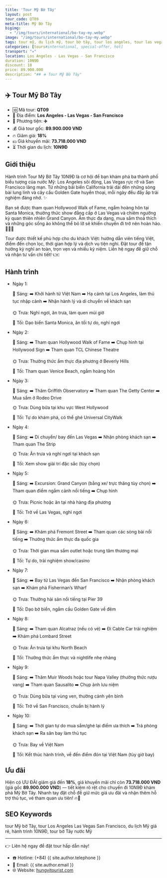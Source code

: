 ```yaml
---
title: 'Tour Mỹ Bờ Tây'
layout: post
tour_code: QT09
meta-title: Mỹ Bờ Tây
bigimg:
  - "/img/tours/international/bo-tay-my.webp"
image: "/img/tours/international/bo-tay-my.webp"
tags: tour mỹ, du lịch mỹ, tour bờ tây, tour los angeles, tour las vegas, tour san francisco, tour quốc tế
categories: [tours#international, special-offer, hot]
transport: "✈️"
location: Los Angeles - Las Vegas - San Francisco
duration: 10N9Đ
discount: 18
price: 89.900.000
description: "## ✈️ Tour Mỹ Bờ Tây"
---
```


## ✈️ Tour Mỹ Bờ Tây 

- 🆔 Mã tour: **QT09**
- 📍 Địa điểm: **Los Angeles - Las Vegas - San Francisco**
- 🚗 Phương tiện: **✈️**
- 💰 Giá tour gốc: **89.900.000 VND**
- 🔥 Giảm giá: **18%**
- 💵 Giá khuyến mãi: **73.718.000 VND**
- ⏳ Thời gian du lịch: **10N9Đ**

## Giới thiệu
Hành trình Tour Mỹ Bờ Tây 10N9Đ là cơ hội để bạn khám phá ba thành phố biểu tượng của nước Mỹ: Los Angeles sôi động, Las Vegas rực rỡ và San Francisco lãng mạn. Từ những bãi biển California trải dài đến những sòng bài lung linh và cây cầu Golden Gate huyền thoại, mỗi ngày đều đầy ắp trải nghiệm đáng nhớ. ✨

Bạn sẽ được tham quan Hollywood Walk of Fame, ngắm hoàng hôn tại Santa Monica, thưởng thức show đẳng cấp ở Las Vegas và chiêm ngưỡng kỳ quan thiên nhiên Grand Canyon. Ẩm thực đa dạng, mua sắm thoả thích và những góc sống ảo không thể bỏ lỡ sẽ khiến chuyến đi trở nên hoàn hảo. 🍔🎰🌉

Tour được thiết kế phù hợp cho du khách Việt: hướng dẫn viên tiếng Việt, điểm đến chọn lọc, thời gian hợp lý và dịch vụ tiện nghi. Đặt tour để tận hưởng kỳ nghỉ an toàn, trọn vẹn và nhiều kỷ niệm. Liên hệ ngay để giữ chỗ và nhận tư vấn chi tiết! 📞✉️

## Hành trình
- Ngày 1:

  🌅 Sáng: ➡️ Khởi hành từ Việt Nam ➡️ Hạ cánh tại Los Angeles, làm thủ tục nhập cảnh ➡️ Nhận hành lý và di chuyển về khách sạn  

  🌞 Trưa: Nghỉ ngơi, ăn trưa, làm quen múi giờ  

  🌙 Tối: Dạo biển Santa Monica, ăn tối tự do, nghỉ ngơi
- Ngày 2:

  🌅 Sáng: ➡️ Tham quan Hollywood Walk of Fame ➡️ Chụp hình tại Hollywood Sign ➡️ Tham quan TCL Chinese Theatre  

  🌞 Trưa: Thưởng thức ẩm thực địa phương ở Beverly Hills  

  🌙 Tối: Tham quan Venice Beach, ngắm hoàng hôn
- Ngày 3:

  🌅 Sáng: ➡️ Thăm Griffith Observatory ➡️ Tham quan The Getty Center ➡️ Mua sắm ở Rodeo Drive  

  🌞 Trưa: Dùng bữa tại khu vực West Hollywood  

  🌙 Tối: Tự do khám phá, có thể ghé Universal CityWalk
- Ngày 4:

  🌅 Sáng: ➡️ Di chuyển/ bay đến Las Vegas ➡️ Nhận phòng khách sạn ➡️ Tham quan The Strip  

  🌞 Trưa: Ăn trưa và nghỉ ngơi tại khách sạn  

  🌙 Tối: Xem show giải trí đặc sắc (tùy chọn)
- Ngày 5:

  🌅 Sáng: ➡️ Excursion: Grand Canyon (bằng xe/ trực thăng tùy chọn) ➡️ Tham quan điểm ngắm cảnh nổi tiếng ➡️ Chụp hình  

  🌞 Trưa: Picnic hoặc ăn tại nhà hàng địa phương  

  🌙 Tối: Trở về Las Vegas, nghỉ ngơi
- Ngày 6:

  🌅 Sáng: ➡️ Khám phá Fremont Street ➡️ Tham quan các sòng bài nổi tiếng ➡️ Thưởng thức ẩm thực đa quốc gia  

  🌞 Trưa: Thời gian mua sắm outlet hoặc trung tâm thương mại  

  🌙 Tối: Tự do, trải nghiệm show/casino
- Ngày 7:

  🌅 Sáng: ➡️ Bay từ Las Vegas đến San Francisco ➡️ Nhận phòng khách sạn ➡️ Khám phá Fisherman’s Wharf  

  🌞 Trưa: Thưởng hải sản nổi tiếng tại Pier 39  

  🌙 Tối: Dạo bờ biển, ngắm cầu Golden Gate về đêm
- Ngày 8:

  🌅 Sáng: ➡️ Tham quan Alcatraz (nếu có vé) ➡️ Đi Cable Car trải nghiệm ➡️ Khám phá Lombard Street  

  🌞 Trưa: Ăn trưa tại khu North Beach  

  🌙 Tối: Thưởng thức ẩm thực và nightlife nhẹ nhàng
- Ngày 9:

  🌅 Sáng: ➡️ Thăm Muir Woods hoặc tour Napa Valley (thưởng thức rượu vang) ➡️ Tham quan Sausalito ➡️ Chụp ảnh lưu niệm  

  🌞 Trưa: Dùng bữa tại vùng ven, thưởng cảnh yên bình  

  🌙 Tối: Trở về San Francisco, chuẩn bị hành lý
- Ngày 10:

  🌅 Sáng: ➡️ Thời gian tự do mua sắm/ghé lại điểm ưa thích ➡️ Trả phòng khách sạn ➡️ Ra sân bay làm thủ tục  

  🌞 Trưa: Bay về Việt Nam  

  🌙 Tối: Kết thúc hành trình, về đến điểm đón tại Việt Nam (tùy giờ bay)

## Ưu đãi
Hiện có ƯU ĐÃI giảm giá đến **18%**, giá khuyến mãi chỉ còn **73.718.000 VND** (giá gốc **89.900.000 VND**) — tiết kiệm rõ rệt cho chuyến đi 10N9Đ khám phá Mỹ Bờ Tây. Nhanh tay đặt chỗ để giữ mức giá ưu đãi và nhận thêm hỗ trợ thủ tục, vé tham quan ưu tiên! 🔥👜

## SEO Keywords
tour Mỹ bờ Tây, tour Los Angeles Las Vegas San Francisco, du lịch Mỹ giá rẻ, hành trình 10N9Đ, tour bờ Tây nước Mỹ

---

👉 Liên hệ ngay để đặt tour hấp dẫn này!

- ☎️ Hotline: (+84) {{ site.author.telephone }}
- 📧 Email: {{ site.author.email }}
- 🌐 Website: [hungvitourist.com](https://hungvitourist.com)

